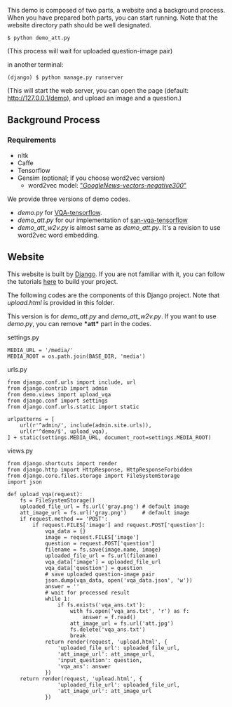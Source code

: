 

This demo is composed of two parts, a website and a background process.  
When you have prepared both parts, you can start running. Note that the website directory path should be well designated.

```
$ python demo_att.py
```
(This process will wait for uploaded question-image pair)

in another terminal:
```
(django) $ python manage.py runserver
```
(This will start the web server, you can open the page (default: http://127.0.0.1/demo), and upload an image and a question.)

## Background Process
### Requirements
 * nltk
 * Caffe
 * Tensorflow
 * Gensim (optional; if you choose word2vec version)
    * word2vec model: ["*GoogleNews-vectors-negative300*"](https://github.com/mmihaltz/word2vec-GoogleNews-vectors)

We provide three versions of demo codes.
* *demo.py*  for [VQA-tensorflow](https://github.com/JamesChuanggg/VQA-tensorflow).
* *demo_att.py*  for our implementation of [san-vqa-tensorflow](https://github.com/TingAnChien/san-vqa-tensorflow)
* *demo_att_w2v.py*  is almost same as *demo_att.py*. It's a revision to use word2vec word embedding.

## Website
This website is built by [Django](https://www.djangoproject.com/).
If you are not familiar with it, you can follow the tutorials [here](https://tutorial.djangogirls.org/en/django_start_project/) to build your project.

The following codes are the components of this Django project.
Note that *upload.html* is provided in this folder.

This version is for *demo_att.py* and *demo_att_w2v.py*. If you want to use *demo.py*, you can remove <b>\*att\*</b> part in the codes.

settings.py  
```
MEDIA_URL = '/media/'
MEDIA_ROOT = os.path.join(BASE_DIR, 'media')
```

urls.py
```
from django.conf.urls import include, url
from django.contrib import admin
from demo.views import upload_vqa
from django.conf import settings
from django.conf.urls.static import static

urlpatterns = [
    url(r'^admin/', include(admin.site.urls)),
    url(r'^demo/$', upload_vqa),
] + static(settings.MEDIA_URL, document_root=settings.MEDIA_ROOT)
```

views.py
```
from django.shortcuts import render
from django.http import HttpResponse, HttpResponseForbidden
from django.core.files.storage import FileSystemStorage
import json

def upload_vqa(request):
    fs = FileSystemStorage()
    uploaded_file_url = fs.url('gray.png') # default image
    att_image_url = fs.url('gray.png')     # default image
    if request.method == 'POST':
        if request.FILES['image'] and request.POST['question']:
            vqa_data = {}
            image = request.FILES['image']
            question = request.POST['question']
            filename = fs.save(image.name, image)
            uploaded_file_url = fs.url(filename)
            vqa_data['image'] = uploaded_file_url
            vqa_data['question'] = question
            # save uploaded question-image pair
            json.dump(vqa_data, open('vqa_data.json', 'w'))
            answer = ''
            # wait for processed result
            while 1:
                if fs.exists('vqa_ans.txt'):
                    with fs.open('vqa_ans.txt', 'r') as f:
                        answer = f.read()
                    att_image_url = fs.url('att.jpg')
                    fs.delete('vqa_ans.txt')
                    break
            return render(request, 'upload.html', {
                'uploaded_file_url': uploaded_file_url,
                'att_image_url': att_image_url,
                'input_question': question,
                'vqa_ans': answer
            })
    return render(request, 'upload.html', {
                'uploaded_file_url': uploaded_file_url,
                'att_image_url': att_image_url
            })
```  
